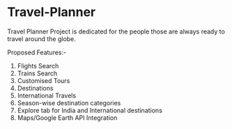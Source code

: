 # Travel-Planner

Travel Planner Project is dedicated for the people those are always ready to travel around the globe.

Proposed Features:-

1. Flights Search
2. Trains Search
3. Customised Tours
4. Destinations
5. International Travels
6. Season-wise destination categories
7. Explore tab for India and International destinations
8. Maps/Google Earth API Integration

